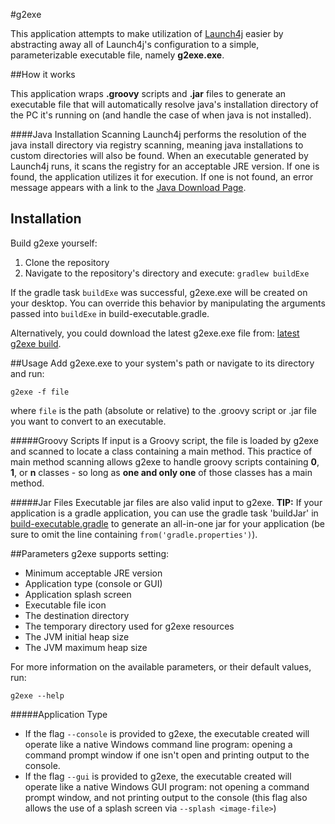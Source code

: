 #g2exe

This application attempts to make utilization of [Launch4j](https://github.com/mirror/launch4j) easier by abstracting away all of Launch4j's configuration to a simple, parameterizable executable file, namely **g2exe.exe**.


##How it works

This application wraps **.groovy** scripts and **.jar** files to generate an executable file that will automatically resolve java's installation directory of the PC it's running on (and handle the case of when java is not installed).


####Java Installation Scanning
Launch4j performs the resolution of the java install directory via registry scanning, meaning java installations to custom directories will also be found.  When an executable generated by Launch4j runs, it scans the registry for an acceptable JRE version.  If one is found, the application utilizes it for execution.  If one is not found, an error message appears with a link to the [Java Download Page](http://java.com/download).


## Installation
Build g2exe yourself:

1. Clone the repository
2. Navigate to the repository's directory and execute: ```gradlew buildExe```

If the gradle task `buildExe` was successful, g2exe.exe will be created on your desktop.  You can override this behavior by manipulating the arguments passed into `buildExe` in build-executable.gradle.
 
Alternatively, you could download the latest g2exe.exe file from: [latest g2exe build](https://github.com/todd-elvers/g2exe/releases/download/1.1.1/g2exe.exe).


##Usage
Add g2exe.exe to your system's path or navigate to its directory and run:

```g2exe -f file```

where  `file` is the path (absolute or relative) to the .groovy script or .jar file you want to convert to an executable.  


#####Groovy Scripts
If input is a Groovy script, the file is loaded by g2exe and scanned to locate a class containing a main method.  This practice of main method scanning allows g2exe to handle groovy scripts containing __0__, __1__, or __n__ classes - so long as __one and only one__ of those classes has a main method.

#####Jar Files
Executable jar files are also valid input to g2exe.  __TIP:__ If your application is a gradle application, you can use the gradle task 'buildJar' in [build-executable.gradle](https://github.com/todd-elvers/g2exe/blob/master/build-executable.gradle) to generate an all-in-one jar for your application (be sure to omit the line containing `from('gradle.properties')`).

##Parameters
g2exe supports setting:

- Minimum acceptable JRE version 
- Application type (console or GUI)
- Application splash screen
- Executable file icon
- The destination directory
- The temporary directory used for g2exe resources
- The JVM initial heap size
- The JVM maximum heap size

For more information on the available parameters, or their default values, run:

```g2exe --help```

#####Application Type
- If the flag `--console` is provided to g2exe, the executable created will operate like a native Windows command line program: opening a command prompt window if one isn't open and printing output to the console.
- If the flag `--gui` is provided to g2exe, the executable created will operate like a native Windows GUI program: not opening a command prompt window, and not printing output to the console (this flag also allows the use of a splash screen via `--splash <image-file>`)
